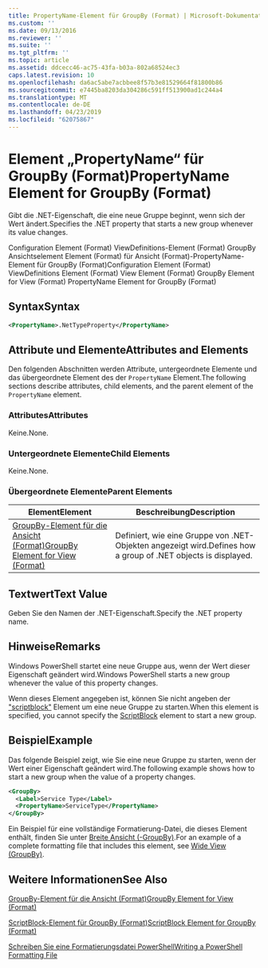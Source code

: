 ```yaml
---
title: PropertyName-Element für GroupBy (Format) | Microsoft-Dokumentation
ms.custom: ''
ms.date: 09/13/2016
ms.reviewer: ''
ms.suite: ''
ms.tgt_pltfrm: ''
ms.topic: article
ms.assetid: ddcecc46-ac75-43fa-b03a-802a68524ec3
caps.latest.revision: 10
ms.openlocfilehash: da6ac5abe7acbbee8f57b3e81529664f81800b86
ms.sourcegitcommit: e7445ba8203da304286c591ff513900ad1c244a4
ms.translationtype: MT
ms.contentlocale: de-DE
ms.lasthandoff: 04/23/2019
ms.locfileid: "62075867"
---
```

# <a name="propertyname-element-for-groupby-format"></a><span data-ttu-id="13cd6-102">Element „PropertyName“ für GroupBy (Format)</span><span class="sxs-lookup"><span data-stu-id="13cd6-102">PropertyName Element for GroupBy (Format)</span></span>

<span data-ttu-id="13cd6-103">Gibt die .NET-Eigenschaft, die eine neue Gruppe beginnt, wenn sich der Wert ändert.</span><span class="sxs-lookup"><span data-stu-id="13cd6-103">Specifies the .NET property that starts a new group whenever its value changes.</span></span>

<span data-ttu-id="13cd6-104">Configuration Element (Format) ViewDefinitions-Element (Format) GroupBy Ansichtselement Element (Format) für Ansicht (Format)-PropertyName-Element für GroupBy (Format)</span><span class="sxs-lookup"><span data-stu-id="13cd6-104">Configuration Element (Format) ViewDefinitions Element (Format) View Element (Format) GroupBy Element for View (Format) PropertyName Element for GroupBy (Format)</span></span>

## <a name="syntax"></a><span data-ttu-id="13cd6-105">Syntax</span><span class="sxs-lookup"><span data-stu-id="13cd6-105">Syntax</span></span>

```xml
<PropertyName>.NetTypeProperty</PropertyName>
```

## <a name="attributes-and-elements"></a><span data-ttu-id="13cd6-106">Attribute und Elemente</span><span class="sxs-lookup"><span data-stu-id="13cd6-106">Attributes and Elements</span></span>

<span data-ttu-id="13cd6-107">Den folgenden Abschnitten werden Attribute, untergeordnete Elemente und das übergeordnete Element des der `PropertyName` Element.</span><span class="sxs-lookup"><span data-stu-id="13cd6-107">The following sections describe attributes, child elements, and the parent element of the `PropertyName` element.</span></span>

### <a name="attributes"></a><span data-ttu-id="13cd6-108">Attributes</span><span class="sxs-lookup"><span data-stu-id="13cd6-108">Attributes</span></span>

<span data-ttu-id="13cd6-109">Keine.</span><span class="sxs-lookup"><span data-stu-id="13cd6-109">None.</span></span>

### <a name="child-elements"></a><span data-ttu-id="13cd6-110">Untergeordnete Elemente</span><span class="sxs-lookup"><span data-stu-id="13cd6-110">Child Elements</span></span>

<span data-ttu-id="13cd6-111">Keine.</span><span class="sxs-lookup"><span data-stu-id="13cd6-111">None.</span></span>

### <a name="parent-elements"></a><span data-ttu-id="13cd6-112">Übergeordnete Elemente</span><span class="sxs-lookup"><span data-stu-id="13cd6-112">Parent Elements</span></span>

|<span data-ttu-id="13cd6-113">Element</span><span class="sxs-lookup"><span data-stu-id="13cd6-113">Element</span></span>|<span data-ttu-id="13cd6-114">Beschreibung</span><span class="sxs-lookup"><span data-stu-id="13cd6-114">Description</span></span>|
|-------------|-----------------|
|[<span data-ttu-id="13cd6-115">GroupBy-Element für die Ansicht (Format)</span><span class="sxs-lookup"><span data-stu-id="13cd6-115">GroupBy Element for View (Format)</span></span>](./groupby-element-for-view-format.md)|<span data-ttu-id="13cd6-116">Definiert, wie eine Gruppe von .NET-Objekten angezeigt wird.</span><span class="sxs-lookup"><span data-stu-id="13cd6-116">Defines how a group of .NET objects is displayed.</span></span>|

## <a name="text-value"></a><span data-ttu-id="13cd6-117">Textwert</span><span class="sxs-lookup"><span data-stu-id="13cd6-117">Text Value</span></span>

<span data-ttu-id="13cd6-118">Geben Sie den Namen der .NET-Eigenschaft.</span><span class="sxs-lookup"><span data-stu-id="13cd6-118">Specify the .NET property name.</span></span>

## <a name="remarks"></a><span data-ttu-id="13cd6-119">Hinweise</span><span class="sxs-lookup"><span data-stu-id="13cd6-119">Remarks</span></span>

<span data-ttu-id="13cd6-120">Windows PowerShell startet eine neue Gruppe aus, wenn der Wert dieser Eigenschaft geändert wird.</span><span class="sxs-lookup"><span data-stu-id="13cd6-120">Windows PowerShell starts a new group whenever the value of this property changes.</span></span>

<span data-ttu-id="13cd6-121">Wenn dieses Element angegeben ist, können Sie nicht angeben der ["scriptblock"](./scriptblock-element-for-groupby-format.md) Element um eine neue Gruppe zu starten.</span><span class="sxs-lookup"><span data-stu-id="13cd6-121">When this element is specified, you cannot specify the [ScriptBlock](./scriptblock-element-for-groupby-format.md) element to start a new group.</span></span>

## <a name="example"></a><span data-ttu-id="13cd6-122">Beispiel</span><span class="sxs-lookup"><span data-stu-id="13cd6-122">Example</span></span>

<span data-ttu-id="13cd6-123">Das folgende Beispiel zeigt, wie Sie eine neue Gruppe zu starten, wenn der Wert einer Eigenschaft geändert wird.</span><span class="sxs-lookup"><span data-stu-id="13cd6-123">The following example shows how to start a new group when the value of a property changes.</span></span>

```xml
<GroupBy>
  <Label>Service Type</Label>
  <PropertyName>ServiceType</PropertyName>
</GroupBy>

```

<span data-ttu-id="13cd6-124">Ein Beispiel für eine vollständige Formatierung-Datei, die dieses Element enthält, finden Sie unter [Breite Ansicht (-GroupBy)](./wide-view-groupby.md).</span><span class="sxs-lookup"><span data-stu-id="13cd6-124">For an example of a complete formatting file that includes this element, see [Wide View (GroupBy)](./wide-view-groupby.md).</span></span>

## <a name="see-also"></a><span data-ttu-id="13cd6-125">Weitere Informationen</span><span class="sxs-lookup"><span data-stu-id="13cd6-125">See Also</span></span>

[<span data-ttu-id="13cd6-126">GroupBy-Element für die Ansicht (Format)</span><span class="sxs-lookup"><span data-stu-id="13cd6-126">GroupBy Element for View (Format)</span></span>](./groupby-element-for-view-format.md)

[<span data-ttu-id="13cd6-127">ScriptBlock-Element für GroupBy (Format)</span><span class="sxs-lookup"><span data-stu-id="13cd6-127">ScriptBlock Element for GroupBy (Format)</span></span>](./scriptblock-element-for-groupby-format.md)

[<span data-ttu-id="13cd6-128">Schreiben Sie eine Formatierungsdatei PowerShell</span><span class="sxs-lookup"><span data-stu-id="13cd6-128">Writing a PowerShell Formatting File</span></span>](./writing-a-powershell-formatting-file.md)
